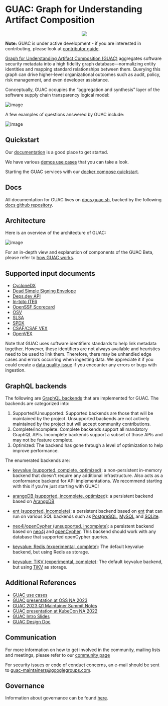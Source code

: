 # GUAC: Graph for Understanding Artifact Composition

<p align="center">
  <img src="https://user-images.githubusercontent.com/3060102/204297133-9bf702c6-b4e2-46df-a029-42b5060b19a4.png">
</p>

**Note:** GUAC is under active development - if you are interested in
contributing, please look at [contributor guide](CONTRIBUTING.md).

[Graph for Understanding Artifact Composition (GUAC)](https://guac.sh/)
aggregates software security metadata into a high fidelity graph
database—normalizing entity identities and mapping standard relationships
between them. Querying this graph can drive higher-level organizational outcomes
such as audit, policy, risk management, and even developer assistance.

Conceptually, GUAC occupies the “aggregation and synthesis” layer of the
software supply chain transparency logical model:

![image](https://user-images.githubusercontent.com/3060102/196563695-a1cdc8bd-9946-482f-873a-937bf75891dc.png)

A few examples of questions answered by GUAC include:

![image](https://user-images.githubusercontent.com/3060102/182689788-70acefc1-6d69-4972-abbf-3e60c0d4c014.png)

## Quickstart

Our [documentation](https://docs.guac.sh/) is a good place to get started.

We have various [demos use cases](https://docs.guac.sh/guac-use-cases/) that you
can take a look.

Starting the GUAC services with our
[docker compose quickstart](https://docs.guac.sh/setup/).

## Docs

All documentation for GUAC lives on [docs.guac.sh](https://docs.guac.sh), backed
by the following [docs github repository](https://github.com/guacsec/guac-docs).

## Architecture

Here is an overview of the architecture of GUAC:

![image](https://user-images.githubusercontent.com/3060102/235186368-995784eb-7ef2-43e6-b560-17d6014553ca.png)

For an in-depth view and explanation of components of the GUAC Beta, please
refer to [how GUAC works](https://docs.guac.sh/how-guac-works/).

## Supported input documents

- [CycloneDX](https://github.com/CycloneDX/specification)
- [Dead Simple Signing Envelope](https://github.com/secure-systems-lab/dsse)
- [Deps.dev API](https://deps.dev/)
- [In-toto ITE6](https://github.com/in-toto/attestation)
- [OpenSSF Scorecard](https://github.com/ossf/scorecard)
- [OSV](https://osv.dev/)
- [SLSA](https://github.com/slsa-framework/slsa)
- [SPDX](https://spdx.dev/specifications/)
- [CSAF/CSAF VEX](https://docs.oasis-open.org/csaf/csaf/v2.0/os/csaf-v2.0-os.html)
- [OpenVEX](https://github.com/openvex)

Note that GUAC uses software identifiers standards to help link metadata
together. However, these identifiers are not always available and heuristics
need to be used to link them. Therefore, there may be unhandled edge cases and
errors occurring when ingesting data. We appreciate it if you could create a
[data quality issue](https://github.com/guacsec/guac/issues/new?assignees=&labels=bug%2C+data-sources%2C+data-quality&projects=&template=bug_report_ingestion.md&title=%5Bingestion%2Fdata-quality+issue%5D+FILL+THIS+IN)
if you encounter any errors or bugs with ingestion.

## GraphQL backends

The following are [GraphQL backends](pkg/assembler/backends) that are implemented for GUAC. The backends are categorized into:

1. Supported/Unsupported: Supported backends are those that will be maintained by the project. Unsupported backends are not actively maintained by the project but will accept community contributions.
2. Complete/Incomplete: Complete backends support all mandatory GraphQL APIs. Incomplete backends support a subset of those APIs and may not be feature complete.
3. Optimized: The backend has gone through a level of optimization to help improve performance.

The enumerated backends are:

- [keyvalue (supported, complete,
  optimized)](https://github.com/guacsec/guac/tree/main/pkg/assembler/backends/keyvalue):
  a non-persistent in-memory backend that doesn't require any additional
  infrastructure. Also acts as a conformance backend for API
  implementations. We recommend starting with this if you're just starting with
  GUAC!

- [arangoDB (supported, incomplete,
  optimized)](https://github.com/guacsec/guac/tree/main/pkg/assembler/backends/arangodb):
  a persistent backend based on [ArangoDB](https://arangodb.com/)

- [ent (supported,
  incomplete)](https://github.com/guacsec/guac/tree/main/pkg/assembler/backends/ent):
  a persistent backend based on [ent](https://entgo.io/) that can run on
  various SQL backends such as [PostgreSQL](https://www.postgresql.org/),
  [MySQL](https://www.mysql.com/) and
  [SQLite](https://www.sqlite.org/index.html).

- [neo4j/openCypher (unsupported,
  incomplete)](https://github.com/guacsec/guac/tree/main/pkg/assembler/backends/neo4j):
  a persistent backend based on [neo4j](https://neo4j.com/) and
  [openCypher](https://opencypher.org/). This backend should work with any
  database that supported openCypher queries.

- [keyvalue: Redis (experimental, complete)](/pkg/assembler/kv/redis): The
  default keyvalue backend, but using Redis as storage.

- [keyvalue: TiKV (experimental, complete)](/pkg/assembler/kv/tikv): The
  default keyvalue backend, but using [TiKV](https://tikv.org/) as storage.

## Additional References

- [GUAC use cases](use-cases.md)
- [GUAC presentation at OSS NA 2023](https://sched.co/1K5Hn)
- [GUAC 2023 Q1 Maintainer Summit Notes](https://docs.google.com/document/d/15Kb3I3SWhq-9_R7WYhSjsIxn_FykYgPyFlQWlLgF4fA/edit)
- [GUAC presentation at KubeCon NA 2022](https://www.youtube.com/watch?v=xFRNgIEzbkA)
- [GUAC Intro Slides](https://docs.google.com/presentation/d/1WF4dsJiwR6URWPgn1aiHAE3iLVl-oGP4SJRWFpcOlao/edit#slide=id.p)
- [GUAC Design Doc](https://docs.google.com/document/d/1N5x0HErb-kmCPgG9M8TwBEOGIVU54clqp_X4KhtNJI8/edit)

## Communication

For more information on how to get involved in the community, mailing lists and
meetings, please refer to our [community page](https://guac.sh/community/)

For security issues or code of conduct concerns, an e-mail should be sent to
guac-maintainers@googlegroups.com.

## Governance

Information about governance can be found [here](GOVERNANCE.md).

